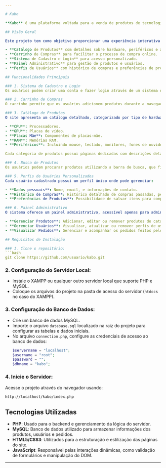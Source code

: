 ```yaml
---

# Kabo

**Kabo** é uma plataforma voltada para a venda de produtos de tecnologia, com foco em hardware, periféricos e acessórios eletrônicos. O sistema oferece funcionalidades de e-commerce, como gestão de produtos, carrinho de compras, perfil de usuários, busca e um painel administrativo. 

## Visão Geral

Este projeto tem como objetivo proporcionar uma experiência interativa e eficiente para usuários que buscam produtos de tecnologia. A plataforma inclui:

- **Catálogo de Produtos** com detalhes sobre hardware, periféricos e acessórios.
- **Carrinho de Compras** para facilitar o processo de compra online.
- **Sistema de Cadastro e Login** para acesso personalizado.
- **Painel Administrativo** para gestão de produtos e usuários.
- **Perfis de Usuários** com histórico de compras e preferências de produtos.

## Funcionalidades Principais

### 1. Sistema de Cadastro e Login
Os usuários podem criar uma conta e fazer login através de um sistema de autenticação seguro. Uma vez autenticado, o usuário tem acesso a um perfil personalizado, onde pode gerenciar suas informações pessoais, histórico de compras e preferências de produtos.

### 2. Carrinho de Compras
O carrinho permite que os usuários adicionem produtos durante a navegação no site e revisem os itens antes de finalizar a compra. O sistema calcula o total da compra automaticamente e suporta atualizações de quantidades e remoção de itens.

### 3. Catálogo de Produtos
O site apresenta um catálogo detalhado, categorizado por tipo de hardware e periféricos. Entre os principais produtos, estão listados:

- **CPU**: Processadores.
- **GPU**: Placas de vídeo.
- **Placas Mãe**: Componentes de placas-mãe.
- **RAM**: Memórias RAM.
- **Periféricos**: Incluindo mouse, teclado, monitores, fones de ouvido (headsets).

Cada categoria de produtos possui páginas dedicadas com descrições detalhadas e imagens.

### 4. Busca de Produtos
Os usuários podem procurar produtos utilizando a barra de busca, que filtra os resultados com base em palavras-chave ou categorias, facilitando a navegação pelo inventário de hardware e periféricos.

### 5. Perfis de Usuários Personalizados
Cada usuário cadastrado possui um perfil único onde pode gerenciar:

- **Dados pessoais**: Nome, email, e informações de contato.
- **Histórico de Compras**: Histórico detalhado de compras passadas, permitindo reordens e revisões.
- **Preferências de Produtos**: Possibilidade de salvar itens para compras futuras.

### 6. Painel Administrativo
O sistema oferece um painel administrativo, acessível apenas para administradores, onde é possível:

- **Gerenciar Produtos**: Adicionar, editar ou remover produtos do catálogo.
- **Gerenciar Usuários**: Visualizar, atualizar ou remover perfis de usuários.
- **Visualizar Pedidos**: Gerenciar e acompanhar os pedidos feitos pelos usuários.

## Requisitos de Instalação

### 1. Clone o repositório:
```bash
git clone https://github.com/usuario/kabo.git
```

### 2. Configuração do Servidor Local:

- Instale o XAMPP ou qualquer outro servidor local que suporte PHP e MySQL.
- Coloque os arquivos do projeto na pasta de acesso do servidor (`htdocs` no caso do XAMPP).

### 3. Configuração do Banco de Dados:

- Crie um banco de dados MySQL.
- Importe o arquivo `database.sql` localizado na raiz do projeto para configurar as tabelas e dados iniciais.
- No arquivo `connection.php`, configure as credenciais de acesso ao banco de dados:
  ```php
  $servername = "localhost";
  $username = "root";
  $password = "";
  $dbname = "kabo";
  ```

### 4. Inicie o Servidor:
Acesse o projeto através do navegador usando:
```bash
http://localhost/kabo/index.php
```

## Tecnologias Utilizadas

- **PHP**: Usado para o backend e gerenciamento da lógica do servidor.
- **MySQL**: Banco de dados utilizado para armazenar informações dos produtos, usuários e pedidos.
- **HTML5/CSS3**: Utilizados para a estruturação e estilização das páginas do site.
- **JavaScript**: Responsável pelas interações dinâmicas, como validação de formulários e manipulação do DOM.
---
```


